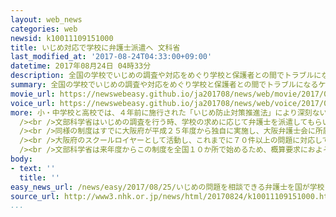 ```yaml
---
layout: web_news
categories: web
newsid: k10011109151000
title: いじめ対応で学校に弁護士派遣へ 文科省
last_modified_at: '2017-08-24T04:33:00+09:00'
datetime: 2017年08月24日 04時33分
description: 全国の学校でいじめの調査や対応をめぐり学校と保護者との間でトラブルになるケースが増加していることを受けて、文部科学省は来年度、全国１０か所で学校に弁護士を派遣する取り組みを始める方針を決めました。
summary: 全国の学校でいじめの調査や対応をめぐり学校と保護者との間でトラブルになるケースが増加していることを受けて、文部科学省は来年度、全国１０か所で学校に弁護士を派遣する取り組みを始める方針を決めました。
movie_url: https://newswebeasy.github.io/ja201708/news/web/movie/2017/08/25/k10011109151000.mp4
voice_url: https://newswebeasy.github.io/ja201708/news/web/voice/2017/08/25/k10011109151000.mp3
more: 小・中学校と高校では、４年前に施行された「いじめ防止対策推進法」により深刻ないじめについては学校による適切な初動調査が求められていますが、その対応などをめぐり、保護者との間でトラブルになるケースが増加し、裁判に至ったものもこの５年間で少なくとも２０件以上確認されています。<br
  /><br />文部科学省はいじめの調査を行う時、学校の求めに応じて弁護士を派遣してもらい、教員や保護者の法的な相談に乗ったり、アドバイスしたりする「スクールロイヤー」という制度を来年度から始める方針を決めました。<br
  /><br />同様の制度はすでに大阪府が平成２５年度から独自に実施し、大阪弁護士会に所属する合わせて９人の弁護士が府内の小・中学校合わせておよそ９００校の相談を受けています。府によりますと、これまでに５００件近くの相談が寄せられ、対応してきたということです。<br
  /><br />大阪府のスクールロイヤーとして活動し、これまでに７０件以上の問題に対応してきた峯本耕治弁護士は「いじめ問題の対応では、学校が『どこまで、何をするか』ということで、悩むケースが多く、その判断は学校だけでは難しい。そのため、教育的な視点だけでなく、スクールロイヤーが法的な視点でサポートすることが、支援につながり、最終的には子どもたちの最善の利益を守ることにつながる」と話しています。そのうえで、スクールロイヤーの制度が全国で導入されることについて「多くの問題に対応するためには早急な態勢作りが必要で、スクールロイヤーとなる弁護士も教育や福祉などの視点を学び直す必要がある」と指摘しています。<br
  /><br />文部科学省は来年度からこの制度を全国１０か所で始めるため、概算要求におよそ５３００万円を計上することにしています。
body:
- text: ''
  title: ''
easy_news_url: /news/easy/2017/08/25/いじめの問題を相談できる弁護士を国が学校に派遣する/
source_url: http://www3.nhk.or.jp/news/html/20170824/k10011109151000.html
...
```

